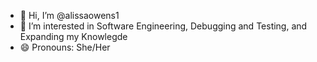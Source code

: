 - 👋 Hi, I’m @alissaowens1
- 👀 I’m interested in Software Engineering, Debugging and Testing, and Expanding my Knowlegde 
- 😄 Pronouns: She/Her
<!---
alissaowens1/alissaowens1 is a ✨ special ✨ repository because its `README.md` (this file) appears on your GitHub profile.
You can click the Preview link to take a look at your changes.
--->
